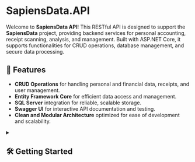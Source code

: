 # SapiensData.API

Welcome to **SapiensData API**! This RESTful API is designed to support the **SapiensData** project, providing backend services for personal accounting, receipt scanning, analysis, and management. Built with ASP.NET Core, it supports functionalities for CRUD operations, database management, and secure data processing.

## 🚀 Features

- **CRUD Operations** for handling personal and financial data, receipts, and user management.
- **Entity Framework Core** for efficient data access and management.
- **SQL Server** integration for reliable, scalable storage.
- **Swagger UI** for interactive API documentation and testing.
- **Clean and Modular Architecture** optimized for ease of development and scalability.

<details>
  <summary><h2>🛠️ Getting Started</h2></summary>

Follow these steps to set up and run the project on your local machine for development and testing.

<details>
  <summary><h3>Prerequisites</h3></summary>

Please ensure you have the following installed:

- [Visual Studio 2022](https://visualstudio.microsoft.com/) with the .NET Core cross-platform development workload.
- [.NET SDK version 9.0](https://dotnet.microsoft.com/download/dotnet/9.0)
- [SQL Server](https://www.microsoft.com/en-us/sql-server/sql-server-downloads) or LocalDB for local development.
- [Git](https://git-scm.com/)
- For your own .ENV:
  - Sapiens API key to connect to and authorize the SapiensDataAPI subproject (identical to your `SAPIENS_API_KEY` variable from `Analytics/.env.dev`)
  - A Google Drive folder path

</details>

<details>
  <summary><h3>🔧 Setup Instructions</h3></summary>

1. **Open the Project in Visual Studio**:
   - Navigate to the `SapiensDataAPI` folder and open `SapiensData.API.sln`.

2. **Set Up Environment Variables**:

Be ensure that you'r in the `./SapiensDataAPI/SapiensDataAPI` path.

```bash
cp .env.example .env
```

🛠️ **Edit `.env.dev` and set required values.**

1. **Install / Update the Database**:
   - Run the following commands in the **NuGet Package Manager Console**:

   ```bash
   Update-Database
   ```

   ```bash
   # Update Database Command
   ## If you're using Entity Framework Core:
   EntityFrameworkCore\Update-Database 
   ## or 
   dotnet ef database update
   dotnet ef database update --project SapiensDataAPI
   ```

2. **Run the Application**:
   - Press `F5` or click the **Run** button in Visual Studio. The API will run on `https://localhost:5001` (or a different port if configured).

</details>

<details>
  <summary><h3>🧪 Testing</h3></summary>

- **Swagger UI** provides an interactive interface to test each API endpoint.
- Use tools like [Postman](https://www.postman.com/) or [curl](https://curl.se/) for additional testing.

</details>
</details>
